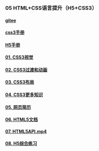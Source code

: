 

### 05 HTML+CSS语言提升（H5+CSS3）


#### 	[gitee](https://gitee.com/dev-edu/frontend-training/tree/master)

#### 	[css3手册](css3手册.md)

#### 	[H5手册](HTML5手册.md)

#### 	[01. CSS3视觉](https://www.youtube.com/watch?v=-pQeB0oZd00&list=PLRxJGZOBxjTNIhex5oh44bl9QH2R7AuXl&index=84)

#### 	[02. CSS3过渡和动画](https://www.youtube.com/watch?v=jHqA0mC1QRc&list=PLRxJGZOBxjTNIhex5oh44bl9QH2R7AuXl&index=85)

#### 	[03. CSS3布局](https://www.youtube.com/watch?v=gXY1IgenoEM&list=PLRxJGZOBxjTNIhex5oh44bl9QH2R7AuXl&index=86)

#### [04. CSS3更多知识](https://www.youtube.com/watch?v=M3gODtbNbEQ&list=PLRxJGZOBxjTNIhex5oh44bl9QH2R7AuXl&index=87)

#### 	[05. 网页简历](https://www.youtube.com/watch?v=LW8HMBetFKI&list=PLRxJGZOBxjTNIhex5oh44bl9QH2R7AuXl&index=88)

#### [06. HTML5文档](https://www.youtube.com/watch?v=fQhMHi7TxMU&list=PLRxJGZOBxjTNIhex5oh44bl9QH2R7AuXl&index=89)

#### [07. HTML5API.mp4](https://www.youtube.com/watch?v=lVJyEtSHQRQ&list=PLRxJGZOBxjTNIhex5oh44bl9QH2R7AuXl&index=90)

#### [08. H5综合练习](https://www.youtube.com/watch?v=3cI1se0OfNg&list=PLRxJGZOBxjTNIhex5oh44bl9QH2R7AuXl&index=91)

